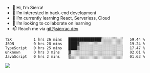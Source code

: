 - 👋 Hi, I’m Sierra!
- 👀 I’m interested in back-end development
- 🌱 I’m currently learning React, Serverless, Cloud
- 💞️ I’m looking to collaborate on learning
- 📫 Reach me via git@sierrac.dev

<!--START_SECTION:waka-->

```text
TSX          1 hrs 26 mins   ███████████████░░░░░░░░░░   59.44 %
JSON         0 hrs 28 mins   ████▓░░░░░░░░░░░░░░░░░░░░   19.24 %
TypeScript   0 hrs 25 mins   ████▒░░░░░░░░░░░░░░░░░░░░   17.47 %
unknown      0 hrs 3 mins    ▓░░░░░░░░░░░░░░░░░░░░░░░░   02.01 %
JavaScript   0 hrs 2 mins    ▒░░░░░░░░░░░░░░░░░░░░░░░░   01.63 %
```

<!--END_SECTION:waka-->


![](https://hit.yhype.me/github/profile?user_id=7351311)
